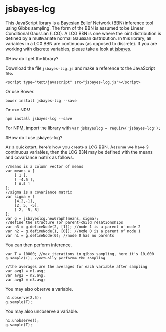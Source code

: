 jsbayes-lcg
===========

This JavaScript library is a Bayesian Belief Network (BBN) inference tool using Gibbs sampling. The form of the BBN is assumed to be Linear Conditional Gaussian (LCG). A LCG BBN is one where the joint distribution is defined by a multivariate normal Gaussian distribution. In this library, all variables in a LCG BBN are continuous (as opposed to discrete). If you are working with discrete variables, please take a look at [jsbayes](https://github.com/vangj/jsbayes).

#How do I get the library?

Download the file `jsbayes-lcg.js` and make a reference to the JavaScript file.

`<script type="text/javascript" src="jsbayes-lcg.js"></script>`

Or use Bower.

`bower install jsbayes-lcg --save`

Or use NPM.

`npm install jsbayes-lcg --save`

For NPM, import the library with `var jsbayeslcg = require('jsbayes-lcg');`

#How do I use jsbayes-lcg?

As a quickstart, here's how you create a LCG BBN. Assume we have 3 continuous variables, then the LCG BBN may be defined with the means and covariance matrix as follows.

```
//means is a column vector of means
var means = [
    [ 1 ],
    [ -4.5 ],
    [ 8.5 ]
];
//sigma is a covariance matrix
var sigma = [
    [4,2,-1], 
    [2, 5, -5], 
    [-2, -5, 8]
];
var g = jsbayeslcg.newGraph(means, sigma);
//define the structure (or parent-child relationships)
var n3 = g.defineNode(2, [1]); //node 1 is a parent of node 2
var n2 = g.defineNode(1, [0]); //node 0 is a parent of node 1
var n1 = g.defineNode(0); //node 0 has no parents
```

You can then perform inference.

```
var T = 10000; //max iterations in gibbs sampling, here it's 10,000
g.sample(T); //actually performm the sampling

//the averages are the averages for each variable after sampling
var avg1 = n1.avg;
var avg2 = n2.avg;
var avg3 = n3.avg;
```

You may also observe a variable.

```
n1.observe(2.5);
g.sample(T);
```

You may also unobserve a variable.

```
n1.unobserve();
g.sample(T);
```

